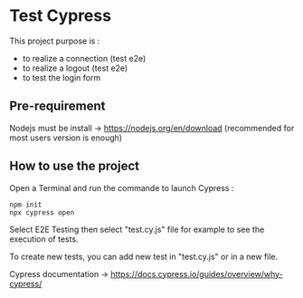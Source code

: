 # Test Cypress

This project purpose is :
- to realize a connection (test e2e)
- to realize a logout (test e2e)
- to test the login form

## Pre-requirement

Nodejs must be install -> https://nodejs.org/en/download (recommended for most users version is enough)

## How to use the project

Open a Terminal and run the commande to launch Cypress :

    npm init
    npx cypress open

Select E2E Testing then select "test.cy.js" file for example to see the execution of tests.

To create new tests, you can add new test in "test.cy.js" or in a new file.


Cypress documentation -> https://docs.cypress.io/guides/overview/why-cypress/